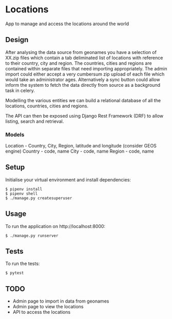 # Locations
App to manage and access the locations around the world

## Design
After analysing the data source from geonames you have a selection of XX.zip files which contain a tab deliminated list of locations with reference to their country, city and region. The countries, cities and regions are contained within separate files that need importing appropriately. The admin import could either accept a very cumbersum zip upload of each file which would take an administrator ages. Alternatively a sync button could allow inform the system to fetch the data directly from source as a background task in celery.

Modelling the various entities we can build a relational database of all the locations, countries, cities and regions.

The API can then be exposed using Django Rest Framework (DRF) to allow listing, search and retrieval.

### Models
Location - Country, City, Region, latitude and longitude (consider GEOS engine)
Country - code, name
City - code, name
Region - code, name

## Setup
Initialise your virtual environment and install dependencies:
```
$ pipenv install
$ pipenv shell
$ ./manage.py createsuperuser
```

## Usage
To run the application on http://localhost:8000:
```
$ ./manage.py runserver
```

## Tests
To run the tests:
```
$ pytest
```

## TODO
- Admin page to import in data from geonames
- Admin page to view the locations
- API to access the locations
